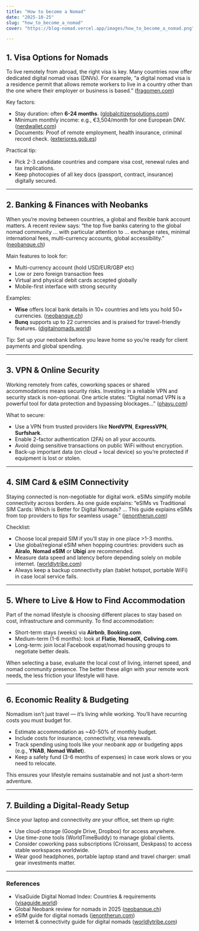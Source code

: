 ```yaml
---
title: "How to become a Nomad"
date: "2025-10-25"
slug: "how_to_become_a_nomad"
cover: "https://blog-nomad.vercel.app/images/how_to_become_a_nomad.png"

---
```


## 1. Visa Options for Nomads  
To live remotely from abroad, the right visa is key. Many countries now offer dedicated digital nomad visas (DNVs). For example, “a digital nomad visa is a residence permit that allows remote workers to live in a country other than the one where their employer or business is based.” ([fragomen.com](https://www.fragomen.com/insights/digital-nomad-visa-requirements.html?utm_source=chatgpt.com))  

Key factors:  
- Stay duration: often **6-24 months**. ([globalcitizensolutions.com](https://www.globalcitizensolutions.com/digital-nomad-visa/?utm_source=chatgpt.com))  
- Minimum monthly income: e.g., €3,504/month for one European DNV. ([nerdwallet.com](https://www.nerdwallet.com/article/travel/digital-nomad-visa?utm_source=chatgpt.com))  
- Documents: Proof of remote employment, health insurance, criminal record check. ([exteriores.gob.es](https://www.exteriores.gob.es/Consulados/londres/en/ServiciosConsulares/Paginas/Consular/Digital-Nomad-Visa.aspx?utm_source=chatgpt.com))  

Practical tip:  
- Pick 2-3 candidate countries and compare visa cost, renewal rules and tax implications.  
- Keep photocopies of all key docs (passport, contract, insurance) digitally secured.  

---

## 2. Banking & Finances with Neobanks  
When you’re moving between countries, a global and flexible bank account matters. A recent review says: “the top five banks catering to the global nomad community … with particular attention to … exchange rates, minimal international fees, multi-currency accounts, global accessibility.” ([neobanque.ch](https://neobanque.ch/blog/best-banks-digital-nomads-2025/?utm_source=chatgpt.com))  

Main features to look for:  
- Multi-currency account (hold USD/EUR/GBP etc)  
- Low or zero foreign transaction fees  
- Virtual and physical debit cards accepted globally  
- Mobile-first interface with strong security  

Examples:  
- **Wise** offers local bank details in 10+ countries and lets you hold 50+ currencies. ([neobanque.ch](https://neobanque.ch/blog/best-banks-digital-nomads-2025/?utm_source=chatgpt.com))  
- **Bunq** supports up to 22 currencies and is praised for travel-friendly features. ([digitalnomads.world](https://digitalnomads.world/tips/bunq-review/?utm_source=chatgpt.com))  

Tip: Set up your neobank before you leave home so you’re ready for client payments and global spending.  

---

## 3. VPN & Online Security  
Working remotely from cafés, coworking spaces or shared accommodations means security risks. Investing in a reliable VPN and security stack is non-optional. One article states: “Digital nomad VPN is a powerful tool for data protection and bypassing blockages…” ([ohayu.com](https://ohayu.com/blog/digital-nomad-vpn/?utm_source=chatgpt.com))  

What to secure:  
- Use a VPN from trusted providers like **NordVPN**, **ExpressVPN**, **Surfshark**.  
- Enable 2-factor authentication (2FA) on all your accounts.  
- Avoid doing sensitive transactions on public WiFi without encryption.  
- Back-up important data (on cloud + local device) so you’re protected if equipment is lost or stolen.  

---

## 4. SIM Card & eSIM Connectivity  
Staying connected is non-negotiable for digital work. eSIMs simplify mobile connectivity across borders. As one guide explains: “eSIMs vs Traditional SIM Cards: Which is Better for Digital Nomads? … This guide explains eSIMs from top providers to tips for seamless usage.” ([jenontherun.com](https://www.jenontherun.com/ultimate-guide-esims-for-digital-nomads/?utm_source=chatgpt.com))  

Checklist:  
- Choose local prepaid SIM if you’ll stay in one place >1-3 months.  
- Use global/regional eSIM when hopping countries: providers such as **Airalo**, **Nomad eSIM** or **Ubigi** are recommended.  
- Measure data speed and latency before depending solely on mobile internet. ([worldlytribe.com](https://worldlytribe.com/best-internet-for-digital-nomads-ultimate-global-guide-for-seamless-connectivity/?utm_source=chatgpt.com))  
- Always keep a backup connectivity plan (tablet hotspot, portable WiFi) in case local service fails.  

---

## 5. Where to Live & How to Find Accommodation  
Part of the nomad lifestyle is choosing different places to stay based on cost, infrastructure and community. To find accommodation:  
- Short-term stays (weeks) via **Airbnb**, **Booking.com**.  
- Medium-term (1-6 months): look at **Flatio**, **NomadX**, **Coliving.com**.  
- Long-term: join local Facebook expat/nomad housing groups to negotiate better deals.  

When selecting a base, evaluate the local cost of living, internet speed, and nomad community presence. The better these align with your remote work needs, the less friction your lifestyle will have.  

---

## 6. Economic Reality & Budgeting  
Nomadism isn’t just travel — it’s living while working. You’ll have recurring costs you must budget for.  
- Estimate accommodation as ~40-50% of monthly budget.  
- Include costs for insurance, connectivity, visa renewals.  
- Track spending using tools like your neobank app or budgeting apps (e.g., **YNAB**, **Nomad Wallet**).  
- Keep a safety fund (3-6 months of expenses) in case work slows or you need to relocate.  

This ensures your lifestyle remains sustainable and not just a short-term adventure.  

---

## 7. Building a Digital-Ready Setup  
Since your laptop and connectivity *are* your office, set them up right:  
- Use cloud-storage (Google Drive, Dropbox) for access anywhere.  
- Use time-zone tools (WorldTimeBuddy) to manage global clients.  
- Consider coworking pass subscriptions (Croissant, Deskpass) to access stable workspaces worldwide.  
- Wear good headphones, portable laptop stand and travel charger: small gear investments matter.  

---

### References  
- VisaGuide Digital Nomad Index: Countries & requirements ([visaguide.world](https://visaguide.world/digital-nomad-visa/?utm_source=chatgpt.com))  
- Global Neobank review for nomads in 2025 ([neobanque.ch](https://neobanque.ch/blog/best-banks-digital-nomads-2025/?utm_source=chatgpt.com))  
- eSIM guide for digital nomads ([jenontherun.com](https://www.jenontherun.com/ultimate-guide-esims-for-digital-nomads/?utm_source=chatgpt.com))  
- Internet & connectivity guide for digital nomads ([worldlytribe.com](https://worldlytribe.com/best-internet-for-digital-nomads-ultimate-global-guide-for-seamless-connectivity/?utm_source=chatgpt.com))

